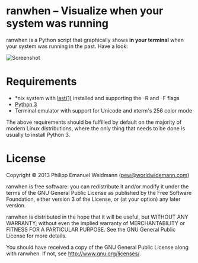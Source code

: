 # ranwhen – Visualize when your system was running

ranwhen is a Python script that graphically shows **in your terminal** when your system was running in the past. Have a look:

![Screenshot](../blob/master/Screenshot.png?raw=true)


# Requirements

* *nix system with [last(1)](http://linux.die.net/man/1/last) installed and supporting the -R and -F flags
* [Python 3](http://www.python.org/)
* Terminal emulator with support for Unicode and xterm's 256 color mode

The above requirements should be fulfilled by default on the majority of modern Linux distributions, where the only thing that needs to be done is usually to install Python 3.


# License

Copyright © 2013 Philipp Emanuel Weidmann (<pew@worldwidemann.com>)

ranwhen is free software: you can redistribute it and/or modify it under the terms of the GNU General Public License as published by the Free Software Foundation, either version 3 of the License, or (at your option) any later version.

ranwhen is distributed in the hope that it will be useful, but WITHOUT ANY WARRANTY; without even the implied warranty of MERCHANTABILITY or FITNESS FOR A PARTICULAR PURPOSE.  See the GNU General Public License for more details.

You should have received a copy of the GNU General Public License along with ranwhen.  If not, see <http://www.gnu.org/licenses/>.
